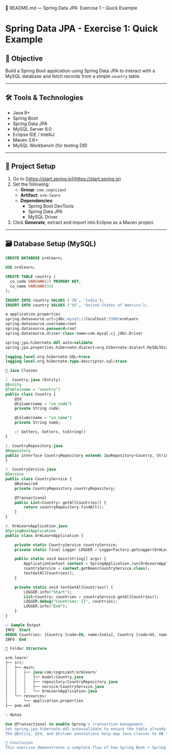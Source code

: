 📘 README.md — Spring Data JPA: Exercise 1 – Quick Example

# Spring Data JPA - Exercise 1: Quick Example

## 🎯 Objective
Build a Spring Boot application using Spring Data JPA to interact with a MySQL database and fetch records from a simple `country` table.

---

## 🛠️ Tools & Technologies
- Java 8+
- Spring Boot
- Spring Data JPA
- MySQL Server 8.0
- Eclipse IDE / IntelliJ
- Maven 3.6+
- MySQL Workbench (for testing DB)

---

## 📁 Project Setup

1. Go to [https://start.spring.io](https://start.spring.io)
2. Set the following:
   - **Group**: `com.cognizant`
   - **Artifact**: `orm-learn`
   - **Dependencies**:
     - Spring Boot DevTools
     - Spring Data JPA
     - MySQL Driver
3. Click **Generate**, extract and import into Eclipse as a Maven project.

---

## 🗃️ Database Setup (MySQL)
```sql
CREATE DATABASE ormlearn;

USE ormlearn;

CREATE TABLE country (
  co_code VARCHAR(2) PRIMARY KEY,
  co_name VARCHAR(50)
);

INSERT INTO country VALUES ('IN', 'India');
INSERT INTO country VALUES ('US', 'United States of America');

⚙️ application.properties
spring.datasource.url=jdbc:mysql://localhost:3306/ormlearn
spring.datasource.username=root
spring.datasource.password=root
spring.datasource.driver-class-name=com.mysql.cj.jdbc.Driver

spring.jpa.hibernate.ddl-auto=validate
spring.jpa.properties.hibernate.dialect=org.hibernate.dialect.MySQL5Dialect

logging.level.org.hibernate.SQL=trace
logging.level.org.hibernate.type.descriptor.sql=trace

🧩 Java Classes

1. Country.java (Entity)
@Entity
@Table(name = "country")
public class Country {
    @Id
    @Column(name = "co_code")
    private String code;

    @Column(name = "co_name")
    private String name;

    // Getters, Setters, toString()
}

2. CountryRepository.java
@Repository
public interface CountryRepository extends JpaRepository<Country, String> {
}

3. CountryService.java
@Service
public class CountryService {
    @Autowired
    private CountryRepository countryRepository;

    @Transactional
    public List<Country> getAllCountries() {
        return countryRepository.findAll();
    }
}

4. OrmLearnApplication.java
@SpringBootApplication
public class OrmLearnApplication {

    private static CountryService countryService;
    private static final Logger LOGGER = LoggerFactory.getLogger(OrmLearnApplication.class);

    public static void main(String[] args) {
        ApplicationContext context = SpringApplication.run(OrmLearnApplication.class, args);
        countryService = context.getBean(CountryService.class);
        testGetAllCountries();
    }

    private static void testGetAllCountries() {
        LOGGER.info("Start");
        List<Country> countries = countryService.getAllCountries();
        LOGGER.debug("Countries: {}", countries);
        LOGGER.info("End");
    }
}

✅ Sample Output
INFO  Start
DEBUG Countries: [Country [code=IN, name=India], Country [code=US, name=United States of America]]
INFO  End

📂 Folder Structure

orm-learn/
├── src/
│   ├── main/
│   │   ├── java/com/cognizant/ormlearn/
│   │   │   ├── model/Country.java
│   │   │   ├── repository/CountryRepository.java
│   │   │   ├── service/CountryService.java
│   │   │   └── OrmLearnApplication.java
│   └── resources/
│       └── application.properties
├── pom.xml

💡 Notes

Use @Transactional to enable Spring's transaction management.
Set spring.jpa.hibernate.ddl-auto=validate to ensure the table already exists.
The @Entity, @Id, and @Column annotations help map Java classes to DB tables.

📌 Conclusion
This exercise demonstrates a complete flow of how Spring Boot + Spring Data JPA connects to a database and fetches records using minimal code.
